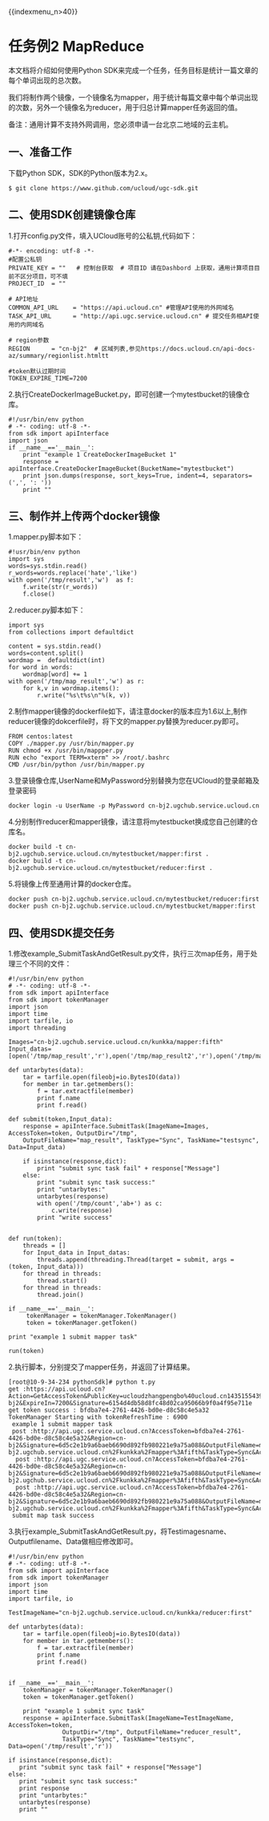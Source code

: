 {{indexmenu_n>40}}

# 任务例2 MapReduce

本文档将介绍如何使用Python SDK来完成一个任务，任务目标是统计一篇文章的每个单词出现的总次数。

我们将制作两个镜像，一个镜像名为mapper，用于统计每篇文章中每个单词出现的次数，另外一个镜像名为reducer，用于归总计算mapper任务返回的值。

备注：通用计算不支持外网调用，您必须申请一台北京二地域的云主机。

## 一、准备工作

下载Python SDK，SDK的Python版本为2.x。

    $ git clone https://www.github.com/ucloud/ugc-sdk.git

## 二、使用SDK创建镜像仓库

1.打开config.py文件，填入UCloud账号的公私钥,代码如下：

    #-*- encoding: utf-8 -*-
    #配置公私钥
    PRIVATE_KEY = ""   # 控制台获取  # 项目ID 请在Dashbord 上获取，通用计算项目目前不区分项目，可不填
    PROJECT_ID  = ""
    
    # API地址
    COMMON_API_URL    = "https://api.ucloud.cn" #管理API使用的外网域名
    TASK_API_URL      = "http://api.ugc.service.ucloud.cn" # 提交任务相API使用的内网域名
    
    # region参数
    REGION      = "cn-bj2"  # 区域列表,参见https://docs.ucloud.cn/api-docs-az/summary/regionlist.htmltt
    
    #token默认过期时间
    TOKEN_EXPIRE_TIME=7200

2.执行CreateDockerImageBucket.py，即可创建一个mytestbucket的镜像仓库。

    #!/usr/bin/env python
    # -*- coding: utf-8 -*-
    from sdk import apiInterface
    import json
    if __name__=='__main__':
        print "example 1 CreateDockerImageBucket 1"
        response = apiInterface.CreateDockerImageBucket(BucketName="mytestbucket")
        print json.dumps(response, sort_keys=True, indent=4, separators=(',', ': '))
        print ""

## 三、制作并上传两个docker镜像

1.mapper.py脚本如下：

    #!usr/bin/env python
    import sys
    words=sys.stdin.read()
    r_words=words.replace('hate','like')
    with open('/tmp/result','w')  as f:
        f.write(str(r_words))
        f.close()

2.reducer.py脚本如下：

    import sys
    from collections import defaultdict
    
    content = sys.stdin.read()
    words=content.split()
    wordmap =  defaultdict(int)
    for word in words:
        wordmap[word] += 1
    with open('/tmp/map_result','w') as r:
        for k,v in wordmap.items():
            r.write("%s\t%s\n"%(k, v))

2.制作mapper镜像的dockerfile如下，请注意docker的版本应为1.6以上,制作reducer镜像的dokcerfile时，将下文的mapper.py替换为reducer.py即可。

    FROM centos:latest
    COPY ./mapper.py /usr/bin/mapper.py
    RUN chmod +x /usr/bin/mappper.py
    RUN echo "export TERM=xterm" >> /root/.bashrc
    CMD /usr/bin/python /usr/bin/mapper.py

3.登录镜像仓库,UserName和MyPassword分别替换为您在UCloud的登录邮箱及登录密码

    docker login -u UserName -p MyPassword cn-bj2.ugchub.service.ucloud.cn

4.分别制作reducer和mapper镜像，请注意将mytestbucket换成您自己创建的仓库名。

    docker build -t cn-bj2.ugchub.service.ucloud.cn/mytestbucket/mapper:first .
    docker build -t cn-bj2.ugchub.service.ucloud.cn/mytestbucket/reducer:first .

5.将镜像上传至通用计算的docker仓库。

    docker push cn-bj2.ugchub.service.ucloud.cn/mytestbucket/reducer:first
    docker push cn-bj2.ugchub.service.ucloud.cn/mytestbucket/mapper:first

## 四、使用SDK提交任务

1.修改example\_SubmitTaskAndGetResult.py文件，执行三次map任务，用于处理三个不同的文件：

    #!/usr/bin/env python
    # -*- coding: utf-8 -*-
    from sdk import apiInterface
    from sdk import tokenManager
    import json
    import time
    import tarfile, io
    import threading
    
    Images="cn-bj2.ugchub.service.ucloud.cn/kunkka/mapper:fifth"
    Input_datas=[open('/tmp/map_result','r'),open('/tmp/map_result2','r'),open('/tmp/map_result3','r')]
    
    def untarbytes(data):
        tar = tarfile.open(fileobj=io.BytesIO(data))
        for member in tar.getmembers():
            f = tar.extractfile(member)
            print f.name
            print f.read()
    
    def submit(token,Input_data):
        response = apiInterface.SubmitTask(ImageName=Images, AccessToken=token, OutputDir="/tmp",
        OutputFileName="map_result", TaskType="Sync", TaskName="testsync", Data=Input_data)
    
        if isinstance(response,dict):
            print "submit sync task fail" + response["Message"]
        else:
            print "submit sync task success:"
            print "untarbytes:"
            untarbytes(response)
            with open('/tmp/count','ab+') as c:
                c.write(response)
            print "write success"
    
    
    def run(token):
        threads = []
        for Input_data in Input_datas:
            threads.append(threading.Thread(target = submit, args = (token, Input_data)))
        for thread in threads:
            thread.start()
        for thread in threads:
            thread.join()
    
    if __name__=='__main__':
         tokenManager = tokenManager.TokenManager()
         token = tokenManager.getToken()
    
    print "example 1 submit mapper task"
    
    run(token)

2.执行脚本，分别提交了mapper任务，并返回了计算结果。

    [root@10-9-34-234 pythonSdk]# python t.py
    get :https://api.ucloud.cn?Action=GetAccessToken&PublicKey=ucloudzhangpengbo%40ucloud.cn1435155439000280342630&Region=cn-bj2&ExpireIn=7200&Signature=6154d4db58d8fc48d02ca95066b9f0a4f95e711e
    get token success : bfdba7e4-2761-4426-bd0e-d8c58c4e5a32
    TokenManager Starting with tokenRefreshTime : 6900
     example 1 submit mapper task
     post :http://api.ugc.service.ucloud.cn?AccessToken=bfdba7e4-2761-4426-bd0e-d8c58c4e5a32&Region=cn-bj2&Signature=6d5c2e1b9a6baeb6690d892fb980221e9a75a088&OutputFileName=map_result&PublicKey=ucloudzhangpengbo%40ucloud.cn1435155439000280342630&ImageName=cn-bj2.ugchub.service.ucloud.cn%2Fkunkka%2Fmapper%3Afifth&TaskType=Sync&Action=SubmitTask&TaskName=testsync&OutputDir=%2Ftmp
      post :http://api.ugc.service.ucloud.cn?AccessToken=bfdba7e4-2761-4426-bd0e-d8c58c4e5a32&Region=cn-bj2&Signature=6d5c2e1b9a6baeb6690d892fb980221e9a75a088&OutputFileName=map_result&PublicKey=ucloudzhangpengbo%40ucloud.cn1435155439000280342630&ImageName=cn-bj2.ugchub.service.ucloud.cn%2Fkunkka%2Fmapper%3Afifth&TaskType=Sync&Action=SubmitTask&TaskName=testsync&OutputDir=%2Ftmp
      post :http://api.ugc.service.ucloud.cn?AccessToken=bfdba7e4-2761-4426-bd0e-d8c58c4e5a32&Region=cn-bj2&Signature=6d5c2e1b9a6baeb6690d892fb980221e9a75a088&OutputFileName=map_result&PublicKey=ucloudzhangpengbo%40ucloud.cn1435155439000280342630&ImageName=cn-bj2.ugchub.service.ucloud.cn%2Fkunkka%2Fmapper%3Afifth&TaskType=Sync&Action=SubmitTask&TaskName=testsync&OutputDir=%2Ftmp
     submit map task success

3.执行example\_SubmitTaskAndGetResult.py，将Testimagesname、Outputfilename、Data做相应修改即可。

    #!/usr/bin/env python
    # -*- coding: utf-8 -*-
    from sdk import apiInterface
    from sdk import tokenManager
    import json
    import time
    import tarfile, io
    
    TestImageName="cn-bj2.ugchub.service.ucloud.cn/kunkka/reducer:first"
    
    def untarbytes(data):
        tar = tarfile.open(fileobj=io.BytesIO(data))
        for member in tar.getmembers():
            f = tar.extractfile(member)
            print f.name
            print f.read()
    
    
    if __name__=='__main__':
        tokenManager = tokenManager.TokenManager()
        token = tokenManager.getToken()
    
        print "example 1 submit sync task"
        response = apiInterface.SubmitTask(ImageName=TestImageName, AccessToken=token,
                   OutputDir="/tmp", OutputFileName="reducer_result", 
                   TaskType="Sync", TaskName="testsync", Data=open('/tmp/result','r'))
    
    if isinstance(response,dict):
       print "submit sync task fail" + response["Message"]
    else:
       print "submit sync task success:" 
       print response 
       print "untarbytes:" 
       untarbytes(response) 
       print ""
